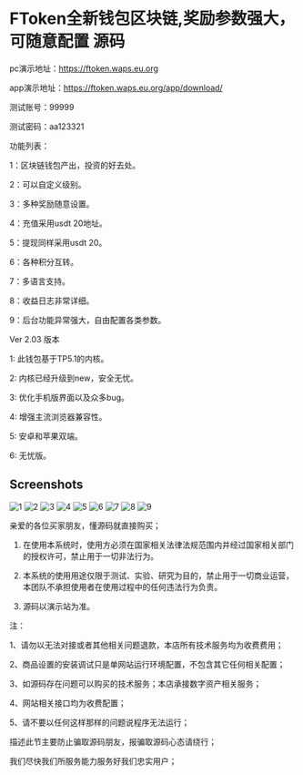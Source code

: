 # FToken全新钱包区块链,奖励参数强大，可随意配置 源码


pc演示地址：https://ftoken.waps.eu.org

app演示地址：https://ftoken.waps.eu.org/app/download/

测试账号：99999

测试密码：aa123321


功能列表：

1：区块链钱包产出，投资的好去处。

2：可以自定义级别。

3：多种奖励随意设置。

4：充值采用usdt 20地址。

5：提现同样采用usdt 20。

6：各种积分互转。

7：多语言支持。

8：收益日志非常详细。

9：后台功能异常强大，自由配置各类参数。



 Ver 2.03 版本

1: 此钱包基于TP5.1的内核。

2: 内核已经升级到new，安全无忧。

3: 优化手机版界面以及众多bug。

4: 增强主流浏览器兼容性。

5: 安卓和苹果双端。

6: 无忧版。


## Screenshots
![1](imgs/01.jpg)
![2](imgs/02.jpg)
![3](imgs/03.jpg)
![4](imgs/04.jpg)
![5](imgs/05.jpg)
![6](imgs/06.png)
![7](imgs/07.png)
![8](imgs/08.png)
![9](imgs/09.png)



亲爱的各位买家朋友，懂源码就直接购买；

1. 在使用本系统时，使用方必须在国家相关法律法规范围内并经过国家相关部门的授权许可，禁止用于一切非法行为。

2. 本系统的使用用途仅限于测试、实验、研究为目的，禁止用于一切商业运营，本团队不承担使用者在使用过程中的任何违法行为负责。

3. 源码以演示站为准。



注：

1、请勿以无法对接或者其他相关问题退款，本店所有技术服务均为收费费用；

2、商品设置的安装调试只是单网站运行环境配置，不包含其它任何相关配置；

3、如源码存在问题可以购买的技术服务；本店承接数字资产相关服务；

4、网站相关接口均为收费配置；

5、请不要以任何这样那样的问题说程序无法运行；



描述此节主要防止骗取源码朋友，报骗取源码心态请绕行；

我们尽快我们所服务能力服务好我们忠实用户；
